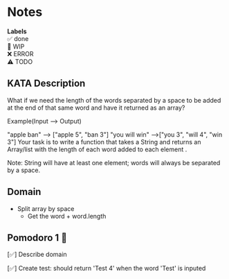 # Notes

**Labels**  
✅ done  
🚧 WIP  
❌ ERROR  
⚠️ TODO

## KATA Description
What if we need the length of the words separated by a space to be added at the end of that same word and have it returned as an array?

Example(Input --> Output)

"apple ban" --> ["apple 5", "ban 3"]
"you will win" -->["you 3", "will 4", "win 3"]
Your task is to write a function that takes a String and returns an Array/list with the length of each word added to each element .

Note: String will have at least one element; words will always be separated by a space.

## Domain
- Split array by space
  - Get the word + word.length

## Pomodoro 1 🍅

[✅] Describe domain

[✅] Create test: should return 'Test 4' when the word 'Test' is inputed